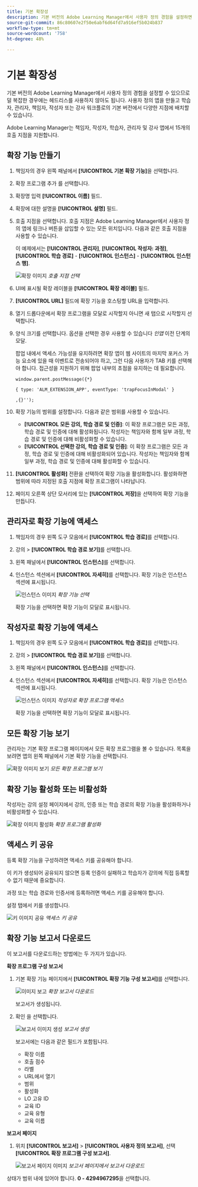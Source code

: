 ```yaml
---
title: 기본 확장성
description: 기본 버전의 Adobe Learning Manager에서 사용자 정의 경험을 설정하면 덜 복잡한 사례에서 헤드리스를 사용할 수 없습니다.
source-git-commit: 86c80607e2f50e6abf6d64fd7a916ef5b024b837
workflow-type: tm+mt
source-wordcount: '758'
ht-degree: 48%

---
```


# 기본 확장성

기본 버전의 Adobe Learning Manager에서 사용자 정의 경험을 설정할 수 있으므로 덜 복잡한 경우에는 헤드리스를 사용하지 않아도 됩니다. 사용자 정의 앱을 만들고 학습자, 관리자, 책임자, 작성자 또는 강사 워크플로의 기본 버전에서 다양한 지점에 배치할 수 있습니다.

Adobe Learning Manager는 책임자, 작성자, 학습자, 관리자 및 강사 앱에서 15개의 호출 지점을 지원합니다.

## 확장 기능 만들기

1. 책임자의 경우 왼쪽 패널에서 **[!UICONTROL 기본 확장 기능]**&#x200B;을 선택합니다.
1. 확장 프로그램 추가 를 선택합니다.
1. 확장명 입력 **[!UICONTROL 이름]** 필드.
1. 확장에 대한 설명을 **[!UICONTROL 설명]** 필드.
1. 호출 지점을 선택합니다. 호출 지점은 Adobe Learning Manager에서 사용자 정의 앱에 링크나 버튼을 삽입할 수 있는 모든 위치입니다. 다음과 같은 호출 지점을 사용할 수 있습니다.

   이 예제에서는 **[!UICONTROL 관리자]**, **[!UICONTROL 작성자: 과정]**, **[!UICONTROL 학습 경로]** - **[!UICONTROL 인스턴스]** - **[!UICONTROL 인스턴스 행]**.

   ![확장 이미지](assets/list-native-extensions.png)
   *호출 지점 선택*

1. UI에 표시될 확장 레이블을 **[!UICONTROL 확장 레이블]** 필드.
1. **[!UICONTROL URL]** 필드에 확장 기능을 호스팅할 URL을 입력합니다.
1. 열기 드롭다운에서 확장 프로그램을 모달로 시작할지 아니면 새 탭으로 시작할지 선택합니다.
1. 양식 크기를 선택합니다. 옵션을 선택한 경우 사용할 수 있습니다 *인앱* 이전 단계의 모달.

   팝업 내에서 액세스 가능성을 유지하려면 확장 앱이 웹 사이트의 마지막 포커스 가능 요소에 있을 때 이벤트로 전송되어야 하고, 그런 다음 사용자가 TAB 키를 선택해야 합니다. 접근성을 지원하기 위해 팝업 내부의 초점을 유지하는 데 필요합니다.

   ```
   window.parent.postMessage({*}
   
   { type: 'ALM_EXTENSION_APP', eventType: 'trapFocusInModal' }
   
   ,{}'');
   ```

1. 확장 기능의 범위를 설정합니다. 다음과 같은 범위를 사용할 수 있습니다.

   * **[!UICONTROL 모든 강의, 학습 경로 및 인증]**: 이 확장 프로그램은 모든 과정, 학습 경로 및 인증에 대해 활성화됩니다. 작성자는 책임자와 함께 일부 과정, 학습 경로 및 인증에 대해 비활성화할 수 있습니다.
   * **[!UICONTROL 선택한 강의, 학습 경로 및 인증]**: 이 확장 프로그램은 모든 과정, 학습 경로 및 인증에 대해 비활성화되어 있습니다. 작성자는 책임자와 함께 일부 과정, 학습 경로 및 인증에 대해 활성화할 수 있습니다.

1. **[!UICONTROL 활성화]** 전환을 선택하여 확장 기능을 활성화합니다. 활성화하면 범위에 따라 지정된 호출 지점에 확장 프로그램이 나타납니다.
1. 페이지 오른쪽 상단 모서리에 있는 **[!UICONTROL 저장]**&#x200B;을 선택하여 확장 기능을 만듭니다.

## 관리자로 확장 기능에 액세스

1. 책임자의 경우 왼쪽 도구 모음에서 **[!UICONTROL 학습 경로]**&#x200B;를 선택합니다.
1. 강의 > **[!UICONTROL 학습 경로 보기]**&#x200B;를 선택합니다.
1. 왼쪽 패널에서 **[!UICONTROL 인스턴스]**&#x200B;를 선택합니다.
1. 인스턴스 섹션에서 **[!UICONTROL 자세히]**&#x200B;를 선택합니다. 확장 기능은 인스턴스 섹션에 표시됩니다.

   ![인스턴스 이미지](assets/instances-extension.png)
   *확장 기능 선택*

   확장 기능을 선택하면 확장 기능이 모달로 표시됩니다.

## 작성자로 확장 기능에 액세스

1. 책임자의 경우 왼쪽 도구 모음에서 **[!UICONTROL 학습 경로]**&#x200B;를 선택합니다.
1. 강의 > **[!UICONTROL 학습 경로 보기]**&#x200B;를 선택합니다.
1. 왼쪽 패널에서 **[!UICONTROL 인스턴스]**&#x200B;를 선택합니다.
1. 인스턴스 섹션에서 **[!UICONTROL 자세히]**&#x200B;를 선택합니다. 확장 기능은 인스턴스 섹션에 표시됩니다.

   ![인스턴스 이미지](assets/instances-extension.png)
   *작성자로 확장 프로그램 액세스*

   확장 기능을 선택하면 확장 기능이 모달로 표시됩니다.

## 모든 확장 기능 보기

관리자는 기본 확장 프로그램 페이지에서 모든 확장 프로그램을 볼 수 있습니다. 목록을 보려면 앱의 왼쪽 패널에서 기본 확장 기능을 선택합니다.

![확장 이미지 보기](assets/view-extensions.png)
*모든 확장 프로그램 보기*

## 확장 기능 활성화 또는 비활성화

작성자는 강의 설정 페이지에서 강의, 인증 또는 학습 경로의 확장 기능을 활성화하거나 비활성화할 수 있습니다.

![확장 이미지 활성화](assets/activate-extension.png)
*확장 프로그램 활성화*

## 액세스 키 공유

등록 확장 기능을 구성하려면 액세스 키를 공유해야 합니다.

이 키가 생성되어 공유되지 않으면 등록 인증이 실패하고 학습자가 강의에 직접 등록할 수 없기 때문에 중요합니다.

과정 또는 학습 경로와 인증서에 등록하려면 액세스 키를 공유해야 합니다.

설정 탭에서 키를 생성합니다.

![키 이미지 공유](assets/share-extension.png)
*액세스 키 공유*

## 확장 기능 보고서 다운로드

이 보고서를 다운로드하는 방법에는 두 가지가 있습니다.

**확장 프로그램 구성 보고서**

1. 기본 확장 기능 페이지에서 **[!UICONTROL 확장 기능 구성 보고서]**&#x200B;를 선택합니다.

   ![이미지 보고](assets/extension-config-report.png)
   *확장 보고서 다운로드*

   보고서가 생성됩니다.

1. 확인 을 선택합니다.

   ![보고서 이미지 생성](assets/generating-report.png)
   *보고서 생성*

    보고서에는 다음과 같은 필드가 포함됩니다.

   * 확장 이름
   * 호출 점수
   * 라벨
   * URL에서 열기
   * 범위
   * 활성화
   * LO 고유 ID
   * 교육 ID
   * 교육 유형
   * 교육 이름

**보고서 페이지**

1. 위치 **[!UICONTROL 보고서]** > **[!UICONTROL 사용자 정의 보고서]**, 선택 **[!UICONTROL 확장 프로그램 구성 보고서]**.

   ![보고서 페이지 이미지](assets/extension-report-page.png)
   *보고서 페이지에서 보고서 다운로드*

상태가 범위 내에 있어야 합니다. **0 - 4294967295**&#x200B;을 선택합니다.

